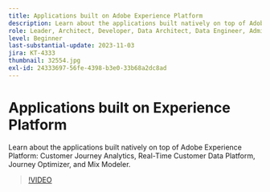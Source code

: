 ```yaml
---
title: Applications built on Adobe Experience Platform
description: Learn about the applications built natively on top of Adobe Experience Platform.
role: Leader, Architect, Developer, Data Architect, Data Engineer, Admin, User
level: Beginner
last-substantial-update: 2023-11-03
jira: KT-4333
thumbnail: 32554.jpg
exl-id: 24333697-56fe-4398-b3e0-33b68a2dc8ad
---
```

# Applications built on Experience Platform

Learn about the applications built natively on top of Adobe Experience Platform: Customer Journey Analytics, Real-Time Customer Data Platform, Journey Optimizer, and Mix Modeler.

>[!VIDEO](https://video.tv.adobe.com/v/32554?learn=on)

